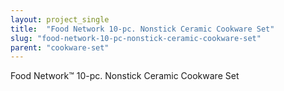 ```yaml
---
layout: project_single
title:  "Food Network 10-pc. Nonstick Ceramic Cookware Set"
slug: "food-network-10-pc-nonstick-ceramic-cookware-set"
parent: "cookware-set"
---
```

Food Network™ 10-pc. Nonstick Ceramic Cookware Set